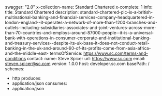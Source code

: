 swagger: "2.0"
x-collection-name: Standard Chartered
x-complete: 1
info:
  title: Standard Chartered
  description: standard-chartered-plc-is-a-british-multinational-banking-and-financial-services-company-headquartered-in-london-england--it-operates-a-network-of-more-than-1200-branches-and-outlets-including-subsidiaries-associates-and-joint-ventures-across-more-than-70-countries-and-employs-around-87000-people--it-is-a-universal-bank-with-operations-in-consumer-corporate-and-institutional-banking-and-treasury-services--despite-its-uk-base-it-does-not-conduct-retail-banking-in-the-uk-and-around-90-of-its-profits-come-from-asia-africa-and-the-middle-east-
  termsOfService: https://www.sc.com/terms-and-conditions
  contact:
    name: Steve Spicer
    url: https://www.sc.com
    email: steven.spicer@sc.com
  version: 1.0.0
host: developer.sc.com
basePath: /
schemes:
- http
produces:
- application/json
consumes:
- application/json